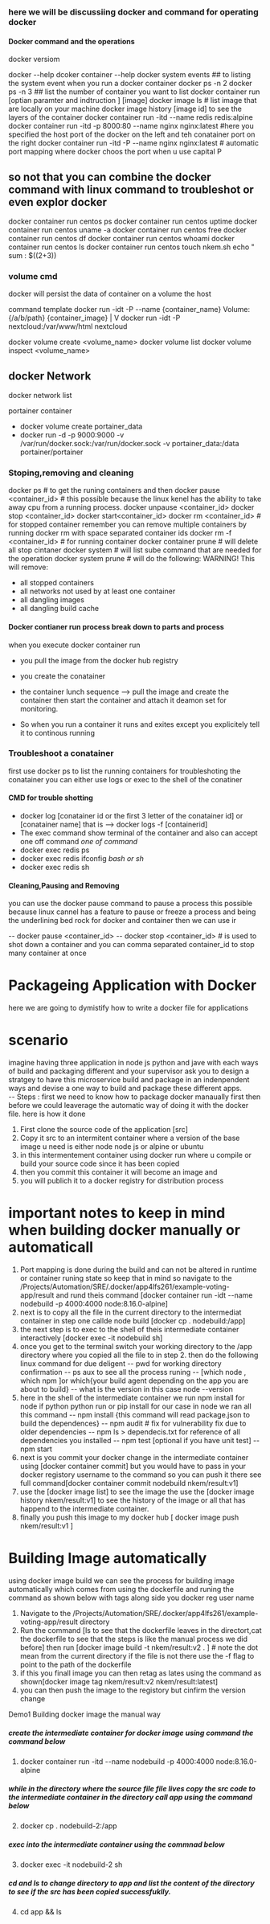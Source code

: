 ### here we will be discussiing docker and command for operating docker

#### Docker command and the operations

docker versiom

docker --help
dcoker container --help
docker system events ## to listing the system event when you run a docker container
docker ps -n 2 docker ps -n 3 ## list the number of container you want to list
docker container run  [optian paramter and indtruction ]  [image]
docker image ls # list image that are locally on your machine
docker image history [image id] to see the layers of the container
docker container run -itd --name redis redis:alpine
docker container run -itd  -p 8000:80 --name nginx nginx:latest #here you specified the host port of the docker on the left and teh conatainer port on the right
docker container run -itd  -P --name nginx nginx:latest # automatic port mapping where docker choos the port when u use capital P 

## so not that you can combine the docker command with linux command to troubleshot or even explor docker
docker container run centos ps
docker container run centos  uptime
docker container run centos uname -a
docker container run centos free
docker container run centos df
docker container run centos whoami
docker container run centos ls
docker container run centos  touch nkem.sh echo " sum : $((2+3)) 

### volume cmd 
docker will persist the data of container on a volume the host 

command template  docker run -idt -P --name {container_name} Volume:{/a/b/path} {container_image}
                       |
                       V
docker run  -idt -P nextcloud:/var/www/html nextcloud

docker volume create <volume_name>
docker volume list
docker volume  inspect <volume_name>

## docker Network 
 docker network list


portainer container 
- docker volume create portainer_data
- docker run -d -p 9000:9000 -v /var/run/docker.sock:/var/run/docker.sock -v portainer_data:/data portainer/portainer

### Stoping,removing and cleaning
docker ps # to get the runing containers and then
docker pause <container_id> # this possible because the linux kenel has the ability to take away cpu from a running process.
docker unpause <container_id>
docker stop <container_id>
docker start<container_id>
docker rm <container_id> # for stopped container  remember you can remove multiple containers by running  docker rm with space separated container ids
docker rm -f <container_id> # for running container
docker container prune # will delete all stop cintaner
docker system # will list sube command that are needed for the operation
docker system prune # will do the following:
    WARNING! This will remove:
  - all stopped containers
  - all networks not used by at least one container
  - all dangling images
  - all dangling build cache

#### Docker contianer run process break down to parts and process
  when you execute docker container run 
   - you pull the image from the docker hub registry
   - you create the conatainer 
   - the container lunch sequence -->  pull the image and create the container then start the container and attach it deamon set for monitoring.

   - So when you run a container it runs and exites except you explicitely tell it to continous running

### Troubleshoot a conatainer
 first use docker ps to list the running containers
 for troubleshoting the conatainer you can either use logs or exec to the shell of the conatiner
  #### CMD for trouble shotting 
   - docker log [conatainer id or the first 3 letter of the conatainer id] or [conatainer name] that is -->
   docker logs -f [containerid]
   - The exec command show terminal of the container and also can accept one off command
   _one of command_
   - docker  exec redis ps
   - docker exec redis ifconfig
   _bash or sh_
   - docker exec redis sh

#### Cleaning,Pausing and Removing
you can use the docker pause command to pause a process this possible because linux cannel has a feature to pause or freeze a process
and being the underlining bed rock for docker and container then we can use ir

 -- docker pause <container_id>
 -- docker stop <container_id>  # is used to shot down a container and you can comma separated container_id to stop many container at once

# Packageing Application with Docker
here we are going to dymistify how to write a docker file for applications
# scenario 
imagine having three application in node js python and jave with each ways of build and packaging different 
and your supervisor ask you to design a stratgey to have this microservice build and package in an indenpendent ways and devise a one way to build and package these different apps.   
    -- Steps :
    first we need to know how to package docker manaually first then before we could leaverage the automatic way of doing it with the docker file. here is how it done
1. First clone the source code of the application [src]
2. Copy it src to an intermitent container where a version of the base image u need is either node node js or alpine or ubuntu
3. in this intermentement container using docker run  where u compile or build your source code since it has been copied
4. then you commit this container it will become an image and 
5. you will publich it to a docker registry for distribution process 

# important notes  to keep in mind when building docker manually or automaticall
  1. Port mapping is done during  the build and can not be altered in runtime or container runing state so keep that in mind
  so navigate to the /Projects/Automation/SRE/.docker/app4lfs261/example-voting-app/result and rund theis command
  [docker container run -idt --name nodebuild -p 4000:4000 node:8.16.0-alpine]
  2. next is to copy all the file in the current directory to the intermediat container in step one callde node build [docker cp . nodebuild:/app]
  3. the next step is to exec to the shell of theis intermediate container interactively [docker exec -it nodebuild sh]
  4. once you get to the terminal switch your working directory to the /app directory where you copied all the file to in step 2. then do the following linux command for due deligent
     -- pwd for working directory confirmation
     -- ps aux to see all the process runing
     -- [which node , which npm ]or which{your build agent depending on the app you are about to build}
     -- what is the version in this case node --version
  5. here in the shell of the intermediate container we run npm install for node if python python run or pip install 
      for our case in node we ran all this command 
        -- npm install {this command will read package.json to build the dependences}
        -- npm audit  # fix for vulnerability fix due to older dependencies
        -- npm ls > dependecis.txt for reference of all dependencies you installed
        -- npm test [optional if you have unit test]
        -- npm start
  6. next is you commit your docker change in the intermediate container using [docker container commit]  but you would have to pass in your docker registory username to the command so you can push it there see full command[docker container commit nodebuild nkem/result:v1]
  7. use the [docker image list] to see the image the use the [docker image history nkem/result:v1] to see the history of the image or all that has happend to the intermediate container.
  8. finally you push this image to my docker hub [ docker image push  nkem/result:v1 ]

# Building Image automatically
using docker image build we can see the process for building image automatically which comes from using the dockerfile and runing the command as shown below with tags  along side you docker reg user name
 1. Navigate to the /Projects/Automation/SRE/.docker/app4lfs261/example-voting-app/result directory    
 2. Run the command [ls to see that the dockerfile leaves in the directort,cat the dockerfile to see that the steps is like the manual process we did before] then run 
 [docker image build -t nkem/result:v2 . ] # note the dot mean from the current directory if the file is not there use the -f flag to point to the path of the dockerfile
 3. if this you finall image you can then retag as lates using the command as shown[docker image tag nkem/result:v2 nkem/result:latest]
 4. you can then push the image to the registory but cinfirm the version change

Demo1 Building docker image the manual way
##### create the intermediate container for  docker image using  command the command below
1.  docker container run -itd --name nodebuild -p 4000:4000 node:8.16.0-alpine
##### while in the directory where the source file file lives copy the src code to the intermediate container in the directory call app using the command below
2.  docker  cp  . nodebuild-2:/app
##### exec into the intermediate container  using the commnad below
3.  docker exec -it nodebuild-2 sh
##### cd and ls to change directory to app and list the content of the directory to see if the src has been copied successfuklly.
4. cd app && ls 





